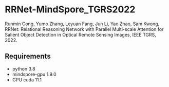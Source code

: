 # RRNet-MindSpore_TGRS2022
Runmin Cong, Yumo Zhang, Leyuan Fang, Jun Li, Yao Zhao, Sam Kwong, RRNet: Relational Reasoning Network with Parallel Multi-scale Attention for Salient Object Detection in Optical Remote Sensing Images, IEEE TGRS, 2022.

## Requirements

* python 3.8
* mindspore-gpu 1.9.0
* GPU cuda 11.1
```

